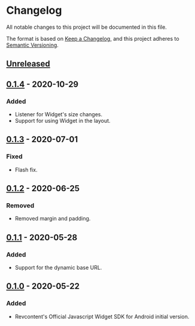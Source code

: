 # Changelog

All notable changes to this project will be documented in this file.

The format is based on [Keep a Changelog](https://keepachangelog.com/en/1.0.0/),
and this project adheres to [Semantic Versioning](https://semver.org/spec/v2.0.0.html).

## [Unreleased]

## [0.1.4] - 2020-10-29
### Added
- Listener for Widget's size changes.
- Support for using Widget in the layout.

## [0.1.3] - 2020-07-01
### Fixed
- Flash fix.

## [0.1.2] - 2020-06-25
### Removed
- Removed margin and padding.

## [0.1.1] - 2020-05-28
### Added
- Support for the dynamic base URL.

## [0.1.0] - 2020-05-22
### Added
- Revcontent's Official Javascript Widget SDK for Android initial version.

[Unreleased]: https://github.com/RevContent/RCNativeAndroidSDK/compare/0.1.4...HEAD
[0.1.4]: https://github.com/RevContent/RCNativeAndroidSDK/compare/0.1.3...0.1.4
[0.1.3]: https://github.com/RevContent/RCNativeAndroidSDK/compare/0.1.2...0.1.3
[0.1.2]: https://github.com/RevContent/RCNativeAndroidSDK/compare/0.1.1...0.1.2
[0.1.1]: https://github.com/RevContent/RCNativeAndroidSDK/compare/0.1.0...0.1.1
[0.1.0]: https://github.com/RevContent/RCNativeAndroidSDK/releases/tag/0.1.0